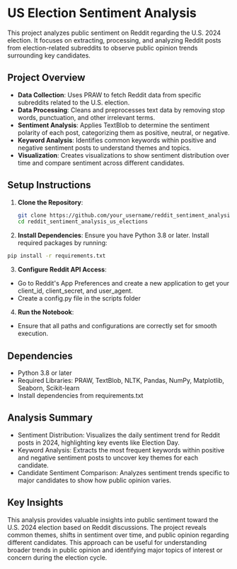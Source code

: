 # US Election Sentiment Analysis

This project analyzes public sentiment on Reddit regarding the U.S. 2024 election. It focuses on extracting, processing, and analyzing Reddit posts from election-related subreddits to observe public opinion trends surrounding key candidates.

## Project Overview
- **Data Collection**: Uses PRAW to fetch Reddit data from specific subreddits related to the U.S. election.
- **Data Processing**: Cleans and preprocesses text data by removing stop words, punctuation, and other irrelevant terms.
- **Sentiment Analysis**: Applies TextBlob to determine the sentiment polarity of each post, categorizing them as positive, neutral, or negative.
- **Keyword Analysis**: Identifies common keywords within positive and negative sentiment posts to understand themes and topics.
- **Visualization**: Creates visualizations to show sentiment distribution over time and compare sentiment across different candidates.

## Setup Instructions

1. **Clone the Repository**:
   ```bash
   git clone https://github.com/your_username/reddit_sentiment_analysis_us_elections.git
   cd reddit_sentiment_analysis_us_elections
   ```

2. **Install Dependencies**: 
Ensure you have Python 3.8 or later. Install required packages by running:
```bash
pip install -r requirements.txt
```

3. **Configure Reddit API Access**:
- Go to Reddit's App Preferences and create a new application to get your client_id, client_secret, and user_agent.
- Create a config.py file in the scripts folder 

4. **Run the Notebook**:
- Ensure that all paths and configurations are correctly set for smooth execution.

## Dependencies

- Python 3.8 or later
- Required Libraries: PRAW, TextBlob, NLTK, Pandas, NumPy, Matplotlib, Seaborn, Scikit-learn
- Install dependencies from requirements.txt

## Analysis Summary

- Sentiment Distribution: Visualizes the daily sentiment trend for Reddit posts in 2024, highlighting key events like Election Day.
- Keyword Analysis: Extracts the most frequent keywords within positive and negative sentiment posts to uncover key themes for each candidate.
- Candidate Sentiment Comparison: Analyzes sentiment trends specific to major candidates to show how public opinion varies.

## Key Insights

This analysis provides valuable insights into public sentiment toward the U.S. 2024 election based on Reddit discussions. The project reveals common themes, shifts in sentiment over time, and public opinion regarding different candidates. This approach can be useful for understanding broader trends in public opinion and identifying major topics of interest or concern during the election cycle.
